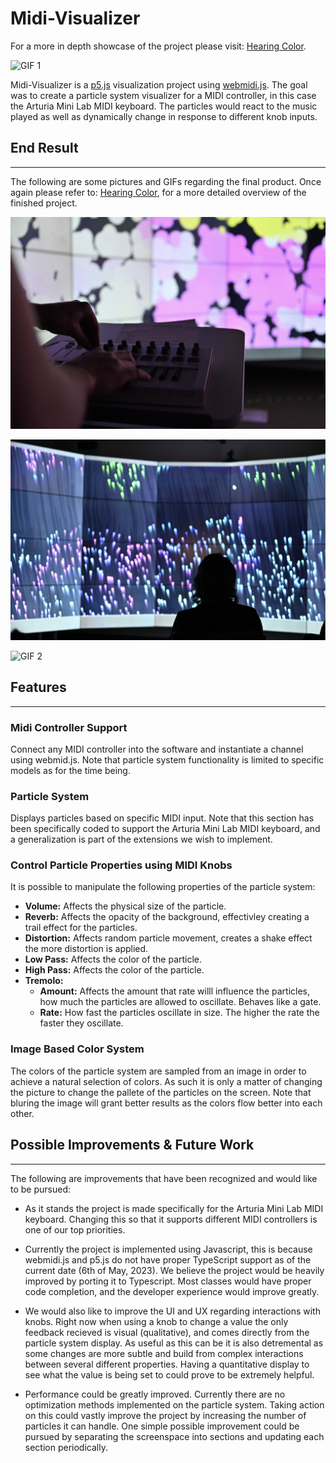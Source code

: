 # Midi-Visualizer 
For a more in depth showcase of the project please visit: [Hearing Color](https://mikahassaly.weebly.com/interactive-exibiton.html).

![GIF 1](/Hearing%20Color/images/GIF_Presentation_VEMS.gif)

Midi-Visualizer is a [p5.js](https://p5js.org/) visualization project using [webmidi.js](https://webmidijs.org/). The goal was to create a particle system visualizer for a MIDI controller, in this case the Arturia Mini Lab MIDI keyboard. The particles would react to the music played as well as dynamically change in response to different knob inputs.

## End Result
---
The following are some pictures and GIFs regarding the final product. Once again please refer to: [Hearing Color](https://mikahassaly.weebly.com/interactive-exibiton.html), for a more detailed overview of the finished project.

![Picture 1](/Hearing%20Color/images/VEMS_Display_MIDI_Input.png)

![Picture 2](/Hearing%20Color/images/VEMS_Display.png)

![GIF 2](/Hearing%20Color/images/VEMS_Presentation.gif)

## Features
---
### Midi Controller Support
Connect any MIDI controller into the software and instantiate a channel using webmid.js. Note that particle system functionality is limited to specific models as for the time being.

### Particle System
Displays particles based on specific MIDI input. Note that this section has been specifically coded to support the Arturia Mini Lab MIDI keyboard, and a generalization is part of the extensions we wish to implement.

### Control Particle Properties using MIDI Knobs
It is possible to manipulate the following properties of the particle system:  
- **Volume:** Affects the physical size of the particle.
- **Reverb:** Affects the opacity of the background, effectivley creating a trail effect for the particles.
- **Distortion:** Affects random particle movement, creates a shake effect the more distortion is applied.
- **Low Pass:** Affects the color of the particle.
- **High Pass:** Affects the color of the particle.
- **Tremolo:**
    - **Amount:** Affects the amount that rate willl influence the particles, how much the particles are allowed to oscillate. Behaves like a gate.
    - **Rate:** How fast the particles oscillate in size. The higher the rate the faster they oscillate.

### Image Based Color System
The colors of the particle system are sampled from an image in order to achieve a natural selection of colors. As such it is only a matter of changing the picture to change the pallete of the particles on the screen. Note that bluring the image will grant better results as the colors flow better into each other.

## Possible Improvements & Future Work
---
The following are improvements that have been recognized and would like to be pursued:

- As it stands the project is made specifically for the Arturia Mini Lab MIDI keyboard. Changing this so that it supports different MIDI controllers is one of our top priorities.

- Currently the project is implemented using Javascript, this is because webmidi.js and p5.js do not have proper TypeScript support as of the current date (6th of May, 2023). We believe the project would be heavily improved by porting it to Typescript. Most classes would have proper code completion, and the developer experience would improve greatly. 

- We would also like to improve the UI and UX regarding interactions with knobs. Right now when using a knob to change a value the only feedback recieved is visual (qualitative), and comes directly from the particle system display. As useful as this can be it is also detremental as some changes are more subtle and build from complex interactions between several different properties. Having a quantitative display to see what the value is being set to could prove to be extremely helpful.

- Performance could be greatly improved. Currently there are no optimization methods implemented on the particle system. Taking action on this could vastly improve the project by increasing the number of particles it can handle. One simple possible improvement could be pursued by separating the screenspace into sections and updating each section periodically. 